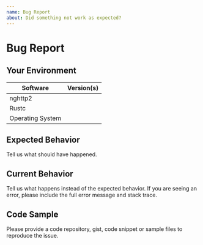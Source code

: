 ```yaml
---
name: Bug Report
about: Did something not work as expected?
---
```


# Bug Report
## Your Environment
| Software         | Version(s) |
| ---------------- | ---------- |
| nghttp2      |
| Rustc            |
| Operating System |

## Expected Behavior
Tell us what should have happened.

## Current Behavior
Tell us what happens instead of the expected behavior. If you are seeing an
error, please include the full error message and stack trace.

## Code Sample
Please provide a code repository, gist, code snippet or sample files to
reproduce the issue.
